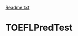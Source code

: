 [Readme.txt](https://github.com/wahyuzfirmanto/TOEFLPredTest/files/7084123/Readme.txt)
# TOEFLPredTest
